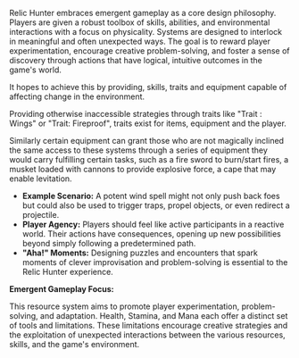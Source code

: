 Relic Hunter embraces emergent gameplay as a core design philosophy. Players are given a robust toolbox of skills, abilities, and environmental interactions with a focus on physicality. Systems are designed to interlock in meaningful and often unexpected ways. The goal is to reward player experimentation, encourage creative problem-solving, and foster a sense of discovery through actions that have logical, intuitive outcomes in the game's world.

It hopes to achieve this by providing, skills, traits and equipment capable of affecting change in the environment.

 Providing otherwise inaccessible strategies through traits like "Trait : Wings" or "Trait: Fireproof", traits exist for items, equipment and the player.
 
 Similarly certain equipment can grant those who are not magically inclined the same access to these systems through a series of equipment they would carry fulfilling certain tasks, such as a fire sword to burn/start fires, a musket loaded with cannons to provide explosive force, a cape that may enable levitation. 


- **Example Scenario:** A potent wind spell might not only push back foes but could also be used to trigger traps, propel objects, or even redirect a projectile.
- **Player Agency:** Players should feel like active participants in a reactive world. Their actions have consequences, opening up new possibilities beyond simply following a predetermined path.
- **"Aha!" Moments:** Designing puzzles and encounters that spark moments of clever improvisation and problem-solving is essential to the Relic Hunter experience.

 **Emergent Gameplay Focus:**

This resource system aims to promote player experimentation, problem-solving, and adaptation. Health, Stamina, and Mana each offer a distinct set of tools and limitations. These limitations encourage creative strategies and the exploitation of unexpected interactions between the various resources, skills, and the game's environment.